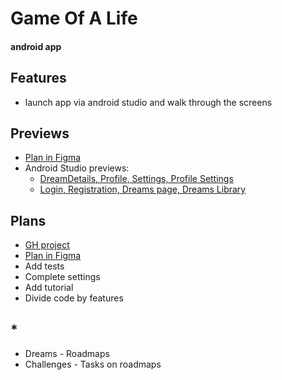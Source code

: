 # Game Of A Life
#### android app

## Features
* launch app via android studio and walk through the screens

## Previews
* [Plan in Figma](https://www.figma.com/file/3oYtBAYxy87ygVQgWhH42h/GOAL-(fine)?node-id=0%3A1)
* Android Studio previews:
  * [DreamDetails, Profile, Settings, Profile Settings](/readme/android_previews1.png)
  * [Login, Registration, Dreams page, Dreams Library](/readme/android_previews2.png)

## Plans
* [GH project](https://github.com/users/yoloroy/projects/1)
* [Plan in Figma](https://www.figma.com/file/3oYtBAYxy87ygVQgWhH42h/GOAL-(fine)?node-id=0%3A1)
* Add tests
* Complete settings
* Add tutorial
* Divide code by features

## *
* Dreams - Roadmaps
* Challenges - Tasks on roadmaps
